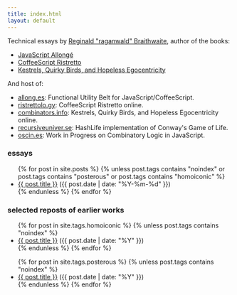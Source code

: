 ```yaml
---
title: index.html
layout: default
---
```


Technical essays by [Reginald "raganwald" Braithwaite](http://braythwayt.com), author of the books:

* [JavaScript Allongé](http://leanpub.com/javascript-allonge)
* [CoffeeScript Ristretto](http://leanpub.com/coffeescript-ristretto)
* [Kestrels, Quirky Birds, and Hopeless Egocentricity](http://leanpub.com/combinators)

And host of:

* [allong.es](http://allong.es): Functional Utility Belt for JavaScript/CoffeeScript.
* [ristrettolo.gy](http://ristrettolo.gy): CoffeeScript Ristretto online.
* [combinators.info](http://combinators.info): Kestrels, Quirky Birds, and Hopeless Egocentricity online.
* [recursiveuniver.se](recursiveuniver.se): HashLife implementation of Conway's Game of Life.
* [oscin.es](oscin.es): Work in Progress on Combinatory Logic in JavaScript.

[w]: ./2011/11/01/williams-master-of-the-comefrom.html

### essays

<div class="related">
  <ul>
    {% for post in site.posts %}
      {% unless post.tags contains "noindex" or post.tags contains "posterous" or post.tags contains "homoiconic" %}
        <li>
          <a href="{{ post.url }}">{{ post.title }}</a> (<span>{{ post.date | date: "%Y-%m-%d" }}</span>)
        </li>
      {% endunless %}
    {% endfor %}
  </ul>
</div>

### selected reposts of earlier works

<div class="related">
  <ul>
    {% for post in site.tags.homoiconic %}
      {% unless post.tags contains "noindex" %}
        <li>
          <a href="{{ post.url }}">{{ post.title }}</a> (<span>{{ post.date | date: "%Y" }}</span>)
        </li>
      {% endunless %}
    {% endfor %}
  </ul>
</div>

<div class="related">
  <ul>
    {% for post in site.tags.posterous %}
      {% unless post.tags contains "noindex" %}
        <li>
          <a href="{{ post.url }}">{{ post.title }}</a> (<span>{{ post.date | date: "%Y" }}</span>)
        </li>
      {% endunless %}
    {% endfor %}
  </ul>
</div>